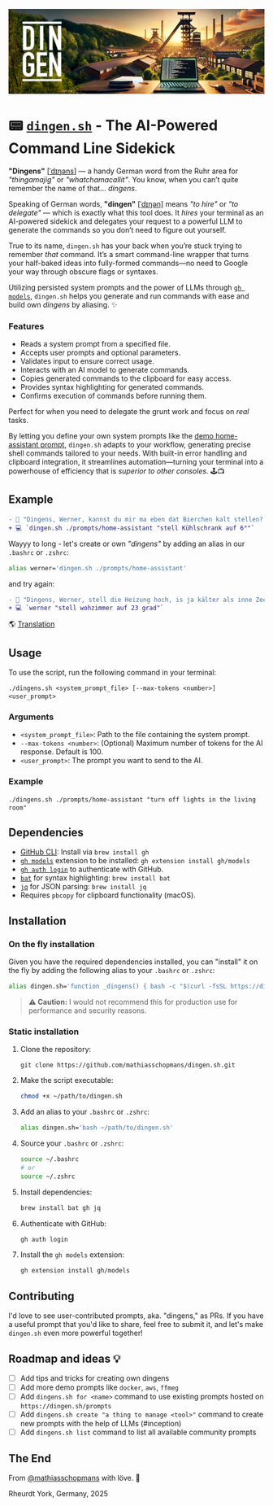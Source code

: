 ![](./www/img/banner.png)

# 📟 [`dingen.sh`](https://dingen.sh) - The AI-Powered Command Line Sidekick

**"Dingens"** [[ˈdɪŋəns](https://de.wiktionary.org/wiki/Dingens)] — a handy German word from the Ruhr area for _"thingamajig"_ or _"whatchamacallit"_. You know, when you can’t quite remember the name of that... _dingens_.

Speaking of German words, **"dingen"** [[ˈdɪŋən]](https://de.wiktionary.org/wiki/dingen) means _"to hire"_ or _"to delegate"_ — which is exactly what this tool does. It _hires_ your terminal as an AI-powered sidekick and delegates your request to a powerful LLM to generate the commands so you don’t need to figure out yourself.

True to its name, `dingen.sh` has your back when you’re stuck trying to remember _that_ command. It’s a smart command-line wrapper that turns your half-baked ideas into fully-formed commands—no need to Google your way through obscure flags or syntaxes.

Utilizing persisted system prompts and the power of LLMs through [`gh models`](https://github.com/github/gh-models), `dingen.sh` helps you generate and run commands with ease and build own _dingens_ by aliasing. ✨

### Features

- Reads a system prompt from a specified file.
- Accepts user prompts and optional parameters.
- Validates input to ensure correct usage.
- Interacts with an AI model to generate commands.
- Copies generated commands to the clipboard for easy access.
- Provides syntax highlighting for generated commands.
- Confirms execution of commands before running them.

Perfect for when you need to delegate the grunt work and focus on _real_ tasks.

By letting you define your own system prompts like the [demo home-assistant prompt](./prompts/home-assistant), `dingen.sh` adapts to your workflow, generating precise shell commands tailored to your needs. With built-in error handling and clipboard integration, it streamlines automation—turning your terminal into a powerhouse of efficiency that is _superior to other consoles_. 🕹️📺

## Example

```diff
- 💭 "Dingens, Werner, kannst du mir ma eben dat Bierchen kalt stellen? 🍻"
+ 💻 `dingen.sh ./prompts/home-assistant "stell Kühlschrank auf 6°"`
```

Wayyy to long - let's create or own _"dingens"_ by adding an alias in our `.bashrc` or `.zshrc`:
```bash
alias werner='dingen.sh ./prompts/home-assistant'
``` 

 and try again:

```diff
- 💭 "Dingens, Werner, stell die Heizung hoch, is ja kälter als inne Zeche hier!"
+ 💻 `werner "stell wohzimmer auf 23 grad"`
```

🌎 [Translation](https://chatgpt.com/share/67bc15f5-1e88-8011-b0ed-b856aee5568d)


## Usage

To use the script, run the following command in your terminal:

```
./dingens.sh <system_prompt_file> [--max-tokens <number>] <user_prompt>
```

### Arguments

- `<system_prompt_file>`: Path to the file containing the system prompt.
- `--max-tokens <number>`: (Optional) Maximum number of tokens for the AI response. Default is 100.
- `<user_prompt>`: The prompt you want to send to the AI.

### Example

```
./dingens.sh ./prompts/home-assistant "turn off lights in the living room"
```

## Dependencies

- [GitHub CLI](https://cli.github.com/): Install via `brew install gh`
- [`gh models`](https://github.com/github/gh-models) extension to be installed: `gh extension install gh/models`
- [`gh auth login`](https://cli.github.com/manual/gh_auth_login) to authenticate with GitHub.
- [`bat`](https://github.com/sharkdp/bat) for syntax highlighting: `brew install bat`
- [`jq`](https://stedolan.github.io/jq/) for JSON parsing: `brew install jq`
- Requires `pbcopy` for clipboard functionality (macOS).

## Installation

### On the fly installation

Given you have the required dependencies installed, you can "install" it on the fly by adding the following alias to your `.bashrc` or `.zshrc`:

```bash
alias dingen.sh='function _dingens() { bash -c "$(curl -fsSL https://dingen.sh/script)" -- "$@"; }; _dingens'
```

> **⚠️ Caution:** I would not recommend this for production use for performance and security reasons.

### Static installation

1. Clone the repository:
   ```
   git clone https://github.com/mathiasschopmans/dingen.sh.git
   ```
2. Make the script executable:
   ```bash
   chmod +x ~/path/to/dingen.sh
   ```
3. Add an alias to your `.bashrc` or `.zshrc`:
   ```bash
   alias dingen.sh='bash ~/path/to/dingen.sh'
   ```
4. Source your `.bashrc` or `.zshrc`:
   ```bash
   source ~/.bashrc
   # or
   source ~/.zshrc
   ```
5. Install dependencies:
   ```bash
   brew install bat gh jq
   ```
6. Authenticate with GitHub:
   ```bash
   gh auth login
   ```
7. Install the `gh models` extension:
   ```bash
   gh extension install gh/models
   ```

## Contributing

I'd love to see user-contributed prompts, aka. "dingens," as PRs. 
If you have a useful prompt that you'd like to share, feel free to submit it, and let's make `dingen.sh` even more powerful together!

## Roadmap and ideas :bulb:

- [ ] Add tips and tricks for creating own dingens
- [ ] Add more demo prompts like `docker`, `aws`, `ffmeg`
- [ ] Add `dingens.sh for <name>` command to use existing prompts hosted on `https://dingen.sh/prompts`
- [ ] Add `dingens.sh create "a thing to manage <tool>"` command to create new prompts with the help of LLMs (#inception)
- [ ] Add `dingens.sh list` command to list all available community prompts

## The End

From [@mathiasschopmans](https://github.com/mathiasschopmans) with löve. 💌

Rheurdt York, Germany, 2025
